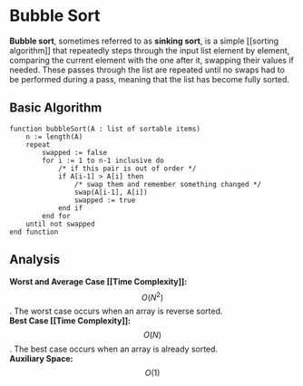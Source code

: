 # Bubble Sort
**Bubble sort**, sometimes referred to as **sinking sort**, is a simple [[sorting algorithm]] that repeatedly steps through the input list element by element, comparing the current element with the one after it, swapping their values if needed. These passes through the list are repeated until no swaps had to be performed during a pass, meaning that the list has become fully sorted.

## Basic Algorithm
```
function bubbleSort(A : list of sortable items)
    n := length(A)
    repeat
        swapped := false
        for i := 1 to n-1 inclusive do
            /* if this pair is out of order */
            if A[i-1] > A[i] then
                /* swap them and remember something changed */
                swap(A[i-1], A[i])
                swapped := true
            end if
        end for
    until not swapped
end function
```

## Analysis
**Worst and Average Case [[Time Complexity]]:** $$O(N^2)$$. The worst case occurs when an array is reverse sorted.  
**Best Case [[Time Complexity]]:** $$O(N)$$. The best case occurs when an array is already sorted.  
**Auxiliary Space:** $$O(1)$$